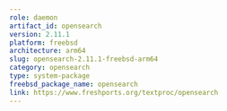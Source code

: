 ```yaml
---
role: daemon
artifact_id: opensearch
version: 2.11.1
platform: freebsd
architecture: arm64
slug: opensearch-2.11.1-freebsd-arm64
category: opensearch
type: system-package
freebsd_package_name: opensearch
link: https://www.freshports.org/textproc/opensearch
---
```


